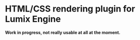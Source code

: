 # HTML/CSS rendering plugin for Lumix Engine

**Work in progress, not really usable at all at the moment.**



